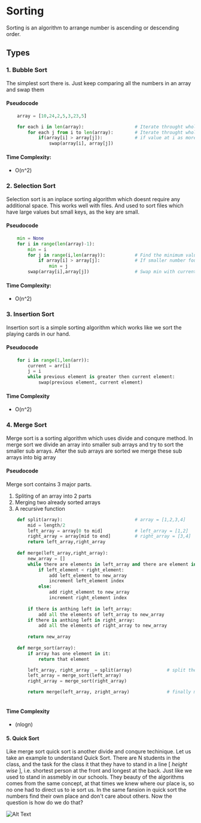 # Sorting
Sorting is an algorithm to arrange number is ascending or descending order.

## Types

### 1. Bubble Sort
The simplest sort there is. Just keep comparing all the numbers in an array and swap them

#### Pseudocode
```python
    array = [10,24,2,5,3,23,5]

    for each i in len(array):                   # Iterate throught whole array as i
        for each j from i to len(array):        # Iterate throught whole array starting from index i
            if(array[i] > array[j]):            # if value at i as more then value at j then swap
                swap(array[i], array[j]) 

```
#### Time Complexity:
*  O(n^2) 

### 2. Selection Sort
Selection sort is an inplace sorting algorithm which doesnt require any additional space. This works well with files.
And used to sort files which have large values but small keys, as the key are small.

#### Pseudocode

```python
    min = None
    for i in range(len(array)-1):
        min = i
        for j in range(i,len(array)):           # Find the minimum value in the array
            if array[i] > array[j]:             # If smaller number found change min to current
                min = j                         
        swap(array[i],array[j])                 # Swap min with current
```
#### Time Complexity:
* O(n^2)

### 3. Insertion Sort

Insertion sort is a simple sorting algorithm which works like we sort the playing cards in our hand.

#### Pseudocode
```python
    for i in range(1,len(arr)):
        current = arr[i]
        j = i
        while previous element is greater then current element:
            swap(previous element, current element)

```

#### Time Complexity
* O(n^2)

### 4. Merge Sort
Merge sort is a sorting algorithm which uses divide and conqure method. In merge sort we divide an array into smaller sub arrays and try to sort the smaller sub arrays. After the sub arrays are sorted we merge these sub arrays into big array


#### Pseudocode
Merge sort contains 3 major parts.
1. Spliting of an array into 2 parts
2. Merging two already sorted arrays
3. A recursive function  

```python
    def split(array):                           # array = [1,2,3,4]
        mid = length/2
        left_array = array[0 to mid]            # left_array = [1,2]
        right_array = array[mid to end]         # right_array = [3,4]
        return left_array,right_array
    
    def merge(left_array,right_array):
        new_array = []
        while there are elements in left_array and there are element in right_array:
            if left_element < right_element:
                add left_element to new_array
                increment left_element index
            else:
                add right_element to new_array
                increment right_element index
        
        if there is anthing left in left_array:
            add all the elements of left_array to new_array
        if there is anthing left in right_array:
            add all the elements of right_array to new_array
        
        return new_array
    
    def merge_sort(array):
        if array has one element in it:
            return that element

        left_array, right_array  = split(array)             # split the given array into two  parts
        left_array = merge_sort(left_array)                 
        right_array = merge_sort(right_array)

        return merge(left_array, zright_array)              # finally merge both the sub arrays and return
        
```

#### Time Complexity
* (nlogn)

#### 5. Quick Sort
Like merge sort quick sort is another divide and conqure techinique. Let us take an example to understand Quick Sort. There are N students in the class, and the task for the class it that they have to stand in a line
[  *height wise* ], i.e. shortest person at the front and longest at the back. Just like we used to stand in assmebly in our schools. They beauty of the algorithms comes from the same concept, at that times we knew where our place is, so no one had to direct us to ie sort us. In the same fansion in quick sort the numbers find their own place and don't care about others. Now the question is how do we do that? 

![Alt Text](https://github.com/shubhamg2404/Data-Structure-Problems/blob/master/Media/gif/quick-sort.gif)